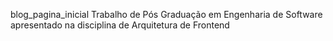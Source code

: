 blog_pagina_inicial
Trabalho de Pós Graduação em Engenharia de Software apresentado na disciplina de Arquitetura de Frontend